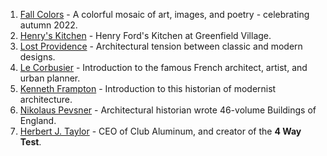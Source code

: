 1. [Fall Colors](https://dougvos.wordpress.com/2022/10/03/fall-colors/) - A colorful mosaic of art, images, and poetry - celebrating autumn 2022.
2. [Henry's Kitchen](https://dougvos.wordpress.com/2022/10/02/henrys-kitchen/) - Henry Ford's Kitchen at Greenfield Village.
3. [Lost Providence](https://dougvos.wordpress.com/2022/10/01/lost-providence/) - Architectural tension between classic and modern designs.
4. [Le Corbusier](https://dougvos.wordpress.com/2022/09/30/le-corbusier/) - Introduction to the famous French architect, artist, and urban planner.
5. [Kenneth Frampton](https://dougvos.wordpress.com/2022/09/30/kenneth-frampton/) - Introduction to this historian of modernist architecture.
6. [Nikolaus Pevsner](https://dougvos.wordpress.com/2022/09/30/nikolaus-pevsner/) - Architectural historian wrote 46-volume Buildings of England. 
7. [Herbert J. Taylor](https://dougvos.wordpress.com/2022/09/30/herbert-j-taylor/) - CEO of Club Aluminum, and creator of the **4 Way Test**.
